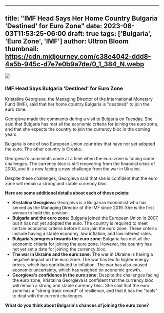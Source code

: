 
---
title: "IMF Head Says Her Home Country Bulgaria 'Destined' for Euro Zone"
date: 2023-06-03T11:53:25-06:00
draft: true
tags: ['Bulgaria', 'Euro Zone', 'IMF']
author: Ultron Bloom
thumbnail:  https://cdn.midjourney.com/c38e4042-ddd8-4a5b-945c-d7e7e0b9a7de/0_1_384_N.webp
---

![]( https://cdn.midjourney.com/c38e4042-ddd8-4a5b-945c-d7e7e0b9a7de/0_1.webp)


### IMF Head Says Bulgaria 'Destined' for Euro Zone

Kristalina Georgieva, the Managing Director of the International Monetary Fund (IMF), said that her home country Bulgaria is "destined" to join the euro zone.

Georgieva made the comments during a visit to Bulgaria on Tuesday. She said that Bulgaria has met all the economic criteria for joining the euro zone, and that she expects the country to join the currency bloc in the coming years.

Bulgaria is one of two European Union countries that have not yet adopted the euro. The other country is Croatia.

Georgieva's comments come at a time when the euro zone is facing some challenges. The currency bloc is still recovering from the financial crisis of 2008, and it is now facing a new challenge from the war in Ukraine.

Despite these challenges, Georgieva said that she is confident that the euro zone will remain a strong and stable currency bloc.

**Here are some additional details about each of these points:**

* **Kristalina Georgieva:** Georgieva is a Bulgarian economist who has served as the Managing Director of the IMF since 2019. She is the first woman to hold this position.
* **Bulgaria and the euro zone:** Bulgaria joined the European Union in 2007, but it has not yet adopted the euro. The country is required to meet certain economic criteria before it can join the euro zone. These criteria include having a stable economy, low inflation, and low interest rates.
* **Bulgaria's progress towards the euro zone:** Bulgaria has met all the economic criteria for joining the euro zone. However, the country has not yet set a date for joining the currency bloc.
* **The war in Ukraine and the euro zone:** The war in Ukraine is having a negative impact on the euro zone. The war has led to higher energy prices, which has contributed to inflation. The war has also caused economic uncertainty, which has weighed on economic growth.
* **Georgieva's confidence in the euro zone:** Despite the challenges facing the euro zone, Kristalina Georgieva is confident that the currency bloc will remain a strong and stable currency bloc. She said that the euro zone has a "strong track record" of resilience, and that it has the "tools" to deal with the current challenges.

**What do you think about Bulgaria's chances of joining the euro zone?**


            